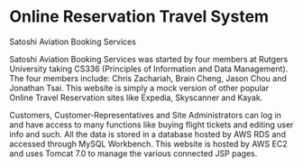 # Online Reservation Travel System

Satoshi Aviation Booking Services

Satoshi Aviation Booking Services was started by four members at Rutgers University taking CS336 (Principles of Information and Data Management). 
The four members include: Chris Zachariah, Brain Cheng, Jason Chou and Jonathan Tsai. This website is simply a mock version of other popular Online
Travel Reservation sites like Expedia, Skyscanner and Kayak. 

Customers, Customer-Representatives and Site Administrators can log in and have access to many functions like buying flight tickets and editing 
user info and such. All the data is stored in a database hosted by AWS RDS and accessed through MySQL Workbench. This website is hosted by AWS 
EC2 and uses Tomcat 7.0 to manage the various connected JSP pages.
